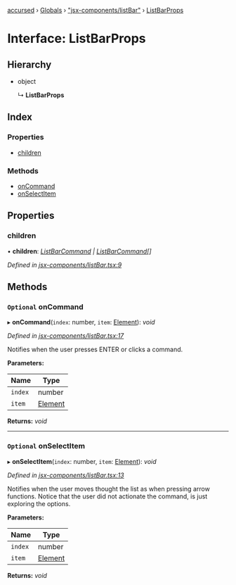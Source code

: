 [accursed](../README.md) › [Globals](../globals.md) › ["jsx-components/listBar"](../modules/_jsx_components_listbar_.md) › [ListBarProps](_jsx_components_listbar_.listbarprops.md)

# Interface: ListBarProps

## Hierarchy

* object

  ↳ **ListBarProps**

## Index

### Properties

* [children](_jsx_components_listbar_.listbarprops.md#children)

### Methods

* [onCommand](_jsx_components_listbar_.listbarprops.md#optional-oncommand)
* [onSelectItem](_jsx_components_listbar_.listbarprops.md#optional-onselectitem)

## Properties

###  children

• **children**: *[ListBarCommand](../classes/_jsx_components_listbar_.listbarcommand.md) | [ListBarCommand](../classes/_jsx_components_listbar_.listbarcommand.md)[]*

*Defined in [jsx-components/listBar.tsx:9](https://github.com/cancerberoSgx/accursed/blob/468bf3c/src/jsx-components/listBar.tsx#L9)*

## Methods

### `Optional` onCommand

▸ **onCommand**(`index`: number, `item`: [Element](_jsx_types_.__global.jsx.element.md)): *void*

*Defined in [jsx-components/listBar.tsx:17](https://github.com/cancerberoSgx/accursed/blob/468bf3c/src/jsx-components/listBar.tsx#L17)*

Notifies when the user presses ENTER or clicks a command.

**Parameters:**

Name | Type |
------ | ------ |
`index` | number |
`item` | [Element](_jsx_types_.__global.jsx.element.md) |

**Returns:** *void*

___

### `Optional` onSelectItem

▸ **onSelectItem**(`index`: number, `item`: [Element](_jsx_types_.__global.jsx.element.md)): *void*

*Defined in [jsx-components/listBar.tsx:13](https://github.com/cancerberoSgx/accursed/blob/468bf3c/src/jsx-components/listBar.tsx#L13)*

Notifies when the user moves thought the list as when pressing arrow functions. Notice that the user did not actionate the command, is just exploring the options.

**Parameters:**

Name | Type |
------ | ------ |
`index` | number |
`item` | [Element](_jsx_types_.__global.jsx.element.md) |

**Returns:** *void*
